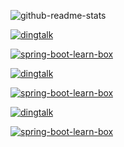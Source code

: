 <!--
**zhaoyunxing92/zhaoyunxing92** is a ✨ _special_ ✨ repository because its `README.md` (this file) appears on your GitHub profile.

Here are some ideas to get you started:

- 🔭 I’m currently working on ...
- 🌱 I’m currently learning ...
- 👯 I’m looking to collaborate on ...
- 🤔 I’m looking for help with ...
- 💬 Ask me about ...
- 📫 How to reach me: ...
- 😄 Pronouns: ...
- ⚡ Fun fact: ...
-->

![github-readme-stats](https://github-readme-stats.vercel.app/api?username=zhaoyunxing92&theme=jolly&show_icons=true&count_private=true&include_all_commits=true)

[![dingtalk](https://github-readme-stats.vercel.app/api/pin/?username=zhaoyunxing92&repo=dingtalk&theme=jolly&layout=compact)](https://github.com/zhaoyunxing92/dingtalk)

[![spring-boot-learn-box](https://github-readme-stats.vercel.app/api/pin/?username=zhaoyunxing92&repo=spring-boot-learn-box&theme=jolly)](https://github.com/zhaoyunxing92/spring-boot-learn-box)


[![dingtalk](https://github-readme-stats.vercel.app/api/pin/?username=zhaoyunxing92&repo=dingtalk&theme=jolly&layout=compact)](https://github.com/zhaoyunxing92/dingtalk)

[![spring-boot-learn-box](https://github-readme-stats.vercel.app/api/pin/?username=zhaoyunxing92&repo=spring-boot-learn-box&theme=jolly)](https://github.com/zhaoyunxing92/spring-boot-learn-box)


[![dingtalk](https://github-readme-stats.vercel.app/api/pin/?username=zhaoyunxing92&repo=dingtalk&theme=jolly&layout=compact)](https://github.com/zhaoyunxing92/dingtalk)

[![spring-boot-learn-box](https://github-readme-stats.vercel.app/api/pin/?username=zhaoyunxing92&repo=spring-boot-learn-box&theme=jolly)](https://github.com/zhaoyunxing92/spring-boot-learn-box)
